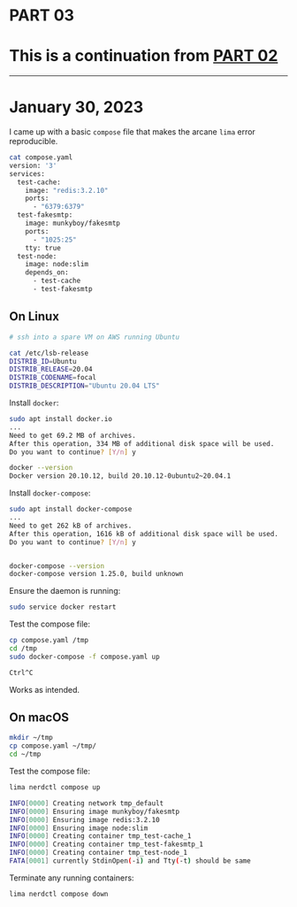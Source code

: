 # PART 03
# This is a continuation from [PART 02](PART_02.md)
---

# January 30, 2023
I came up with a basic `compose` file that makes the arcane `lima` error reproducible.
```bash
cat compose.yaml
version: '3'
services:
  test-cache:
    image: "redis:3.2.10"
    ports:
      - "6379:6379"
  test-fakesmtp:
    image: munkyboy/fakesmtp
    ports:
      - "1025:25"
    tty: true
  test-node:
    image: node:slim
    depends_on:
      - test-cache
      - test-fakesmtp
```

## On Linux
```bash
# ssh into a spare VM on AWS running Ubuntu

cat /etc/lsb-release
DISTRIB_ID=Ubuntu
DISTRIB_RELEASE=20.04
DISTRIB_CODENAME=focal
DISTRIB_DESCRIPTION="Ubuntu 20.04 LTS"
```

Install `docker`:
```bash
sudo apt install docker.io
...
Need to get 69.2 MB of archives.
After this operation, 334 MB of additional disk space will be used.
Do you want to continue? [Y/n] y

docker --version
Docker version 20.10.12, build 20.10.12-0ubuntu2~20.04.1
```

Install `docker-compose`:
```bash
sudo apt install docker-compose
...
Need to get 262 kB of archives.
After this operation, 1616 kB of additional disk space will be used.
Do you want to continue? [Y/n] y


docker-compose --version
docker-compose version 1.25.0, build unknown
```

Ensure the daemon is running:
```bash
sudo service docker restart
```

Test the compose file:
```bash
cp compose.yaml /tmp
cd /tmp
sudo docker-compose -f compose.yaml up

Ctrl^C
```
Works as intended.


## On macOS
```bash
mkdir ~/tmp
cp compose.yaml ~/tmp/
cd ~/tmp
```

Test the compose file:
```bash
lima nerdctl compose up

INFO[0000] Creating network tmp_default
INFO[0000] Ensuring image munkyboy/fakesmtp
INFO[0000] Ensuring image redis:3.2.10
INFO[0000] Ensuring image node:slim
INFO[0000] Creating container tmp_test-cache_1
INFO[0000] Creating container tmp_test-fakesmtp_1
INFO[0000] Creating container tmp_test-node_1
FATA[0001] currently StdinOpen(-i) and Tty(-t) should be same
```

Terminate any running containers:
```bash
lima nerdctl compose down
```
